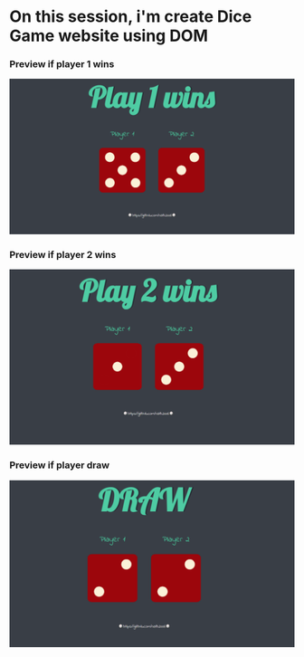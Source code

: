 # On this session, i'm create Dice Game website using DOM


### Preview if player 1 wins
![1-wins](./preview/1-win.png) 

### Preview if player 2 wins
![2-wins](./preview/2-win.png) 

### Preview if player draw
![Draw](./preview/draw.png) 